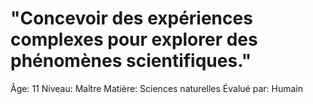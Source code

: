# "Concevoir des expériences complexes pour explorer des phénomènes scientifiques."

Âge: 11
Niveau: Maître
Matière: Sciences naturelles
Évalué par: Humain